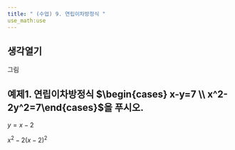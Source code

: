 ```yaml
---
title: " (수업) 9. 연립이차방정식 " 
use_math:use
---
```


## 생각열기

그림

## 예제1. 연립이차방정식 $\begin{cases} x-y=7 \\ x^2-2y^2=7\end{cases}$을 푸시오.

$y=x-2$

$x^2-2(x-2)^2$